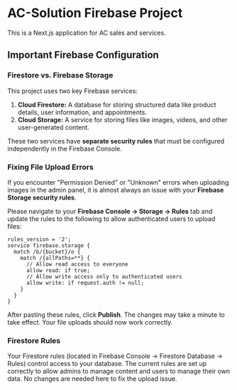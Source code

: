 # AC-Solution Firebase Project

This is a Next.js application for AC sales and services.

## Important Firebase Configuration

### Firestore vs. Firebase Storage

This project uses two key Firebase services:

1.  **Cloud Firestore:** A database for storing structured data like product details, user information, and appointments.
2.  **Cloud Storage:** A service for storing files like images, videos, and other user-generated content.

These two services have **separate security rules** that must be configured independently in the Firebase Console.

### Fixing File Upload Errors

If you encounter "Permission Denied" or "Unknown" errors when uploading images in the admin panel, it is almost always an issue with your **Firebase Storage security rules**.

Please navigate to your **Firebase Console -> Storage -> Rules** tab and update the rules to the following to allow authenticated users to upload files:

```
rules_version = '2';
service firebase.storage {
  match /b/{bucket}/o {
    match /{allPaths=**} {
      // Allow read access to everyone
      allow read: if true;
      // Allow write access only to authenticated users
      allow write: if request.auth != null;
    }
  }
}
```

After pasting these rules, click **Publish**. The changes may take a minute to take effect. Your file uploads should now work correctly.

### Firestore Rules

Your Firestore rules (located in Firebase Console -> Firestore Database -> Rules) control access to your database. The current rules are set up correctly to allow admins to manage content and users to manage their own data. No changes are needed here to fix the upload issue.
